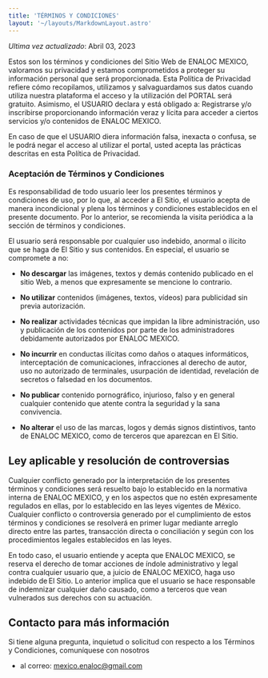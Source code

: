 ```yaml
---
title: 'TÉRMINOS Y CONDICIONES'
layout: '~/layouts/MarkdownLayout.astro'
---
```


_Ultima vez actualizado_: Abril 03, 2023

<!-- Please read these terms and conditions carefully before using Our Service. -->

<!-- ## Interpretation and Definitions

### Interpretation -->

Estos son los términos y condiciones del Sitio Web de ENALOC MEXICO, valoramos su privacidad y estamos comprometidos a proteger su información personal que será proporcionada. Esta Política de Privacidad refiere cómo recopilamos, utilizamos y salvaguardamos sus datos cuando utiliza nuestra plataforma el acceso y la utilización del PORTAL será gratuito. Asimismo, el USUARIO declara y está obligado a: Registrarse y/o inscribirse proporcionando información veraz y lícita para acceder a ciertos servicios y/o contenidos de ENALOC MEXICO.

En caso de que el USUARIO diera información falsa, inexacta o confusa, se le podrá negar el acceso al utilizar el portal, usted acepta las prácticas descritas en esta Política de Privacidad. 

### Aceptación de Términos y Condiciones 

Es responsabilidad de todo usuario leer los presentes términos y condiciones de uso, por lo que, al acceder a El Sitio, el usuario acepta de manera incondicional y plena los términos y condiciones establecidos en el presente documento. Por lo anterior, se recomienda la visita periódica a la sección de términos y condiciones. 

El usuario será responsable por cualquier uso indebido, anormal o ilícito que se haga de El Sitio y sus contenidos. En especial, el usuario se compromete a no: 

- **No descargar** las imágenes, textos y demás contenido publicado en el sitio Web, a menos que expresamente se mencione lo contrario. 

- **No utilizar** contenidos (imágenes, textos, vídeos) para publicidad sin previa autorización.

- **No realizar** actividades técnicas que impidan la libre administración, uso y publicación de los contenidos por parte de los administradores debidamente autorizados por ENALOC MEXICO. 

- **No incurrir** en conductas ilícitas como daños o ataques informáticos, interceptación de comunicaciones, infracciones al derecho de autor, uso no autorizado de terminales, usurpación de identidad, revelación de secretos o falsedad en los documentos. 

- **No publicar** contenido pornográfico, injurioso, falso y en general cualquier contenido que atente contra la seguridad y la sana convivencia. 

- **No alterar** el uso de las marcas, logos y demás signos distintivos, tanto de ENALOC MEXICO, como de terceros que aparezcan en El Sitio. 

<!-- - **Third-party Social Media Service** means any services or content (including data, information, products or services) provided by a third-party that may be displayed, included or made available by the Service.

- **Website** refers to AstroWind, accessible from [https://astrowind.vercel.app](https://astrowind.vercel.app)

- **You** means the individual accessing or using the Service, or the company, or other legal entity on behalf of which such individual is accessing or using the Service, as applicable. -->

## Ley aplicable y resolución de controversias 

Cualquier conflicto generado por la interpretación de los presentes términos y condiciones será resuelto bajo lo establecido en la normativa interna de ENALOC MEXICO, y en los aspectos que no estén expresamente regulados en ellas, por lo establecido en las leyes vigentes de México. Cualquier conflicto o controversia generado por el cumplimiento de estos términos y condiciones se resolverá en primer lugar mediante arreglo directo entre las partes, transacción directa o conciliación y según con los procedimientos legales establecidos en las leyes. 

En todo caso, el usuario entiende y acepta que ENALOC MEXICO, se reserva el derecho de tomar acciones de índole administrativo y legal contra cualquier usuario que, a juicio de ENALOC MEXICO, haga uso indebido de El Sitio. Lo anterior implica que el usuario se hace responsable de indemnizar cualquier daño causado, como a terceros que vean vulnerados sus derechos con su actuación. 

<!-- ## Links to Other Websites

Our Service may contain links to third-party web sites or services that are not owned or controlled by the Company.

The Company has no control over, and assumes no responsibility for, the content, privacy policies, or practices of any third party web sites or services. You further acknowledge and agree that the Company shall not be responsible or liable, directly or indirectly, for any damage or loss caused or alleged to be caused by or in connection with the use of or reliance on any such content, goods or services available on or through any such web sites or services.

We strongly advise You to read the terms and conditions and privacy policies of any third-party web sites or services that You visit.

## Termination

We may terminate or suspend Your access immediately, without prior notice or liability, for any reason whatsoever, including without limitation if You breach these Terms and Conditions.

Upon termination, Your right to use the Service will cease immediately.

## Limitation of Liability
 
Notwithstanding any damages that You might incur, the entire liability of the Company and any of its suppliers under any provision of this Terms and Your exclusive remedy for all of the foregoing shall be limited to the amount actually paid by You through the Service or 100 USD if You haven't purchased anything through the Service.

To the maximum extent permitted by applicable law, in no event shall the Company or its suppliers be liable for any special, incidental, indirect, or consequential damages whatsoever (including, but not limited to, damages for loss of profits, loss of data or other information, for business interruption, for personal injury, loss of privacy arising out of or in any way related to the use of or inability to use the Service, third-party software and/or third-party hardware used with the Service, or otherwise in connection with any provision of this Terms), even if the Company or any supplier has been advised of the possibility of such damages and even if the remedy fails of its essential purpose.

Some states do not allow the exclusion of implied warranties or limitation of liability for incidental or consequential damages, which means that some of the above limitations may not apply. In these states, each party's liability will be limited to the greatest extent permitted by law.

## "AS IS" and "AS AVAILABLE" Disclaimer

The Service is provided to You "AS IS" and "AS AVAILABLE" and with all faults and defects without warranty of any kind. To the maximum extent permitted under applicable law, the Company, on its own behalf and on behalf of its Affiliates and its and their respective licensors and service providers, expressly disclaims all warranties, whether express, implied, statutory or otherwise, with respect to the Service, including all implied warranties of merchantability, fitness for a particular purpose, title and non-infringement, and warranties that may arise out of course of dealing, course of performance, usage or trade practice. Without limitation to the foregoing, the Company provides no warranty or undertaking, and makes no representation of any kind that the Service will meet Your requirements, achieve any intended results, be compatible or work with any other software, applications, systems or services, operate without interruption, meet any performance or reliability standards or be error free or that any errors or defects can or will be corrected.

Without limiting the foregoing, neither the Company nor any of the company's provider makes any representation or warranty of any kind, express or implied: (i) as to the operation or availability of the Service, or the information, content, and materials or products included thereon; (ii) that the Service will be uninterrupted or error-free; (iii) as to the accuracy, reliability, or currency of any information or content provided through the Service; or (iv) that the Service, its servers, the content, or e-mails sent from or on behalf of the Company are free of viruses, scripts, trojan horses, worms, malware, timebombs or other harmful components.

Some jurisdictions do not allow the exclusion of certain types of warranties or limitations on applicable statutory rights of a consumer, so some or all of the above exclusions and limitations may not apply to You. But in such a case the exclusions and limitations set forth in this section shall be applied to the greatest extent enforceable under applicable law.

## Governing Law

The laws of the Country, excluding its conflicts of law rules, shall govern this Terms and Your use of the Service. Your use of the Application may also be subject to other local, state, national, or international laws.

## Disputes Resolution

If You have any concern or dispute about the Service, You agree to first try to resolve the dispute informally by contacting the Company.

## For European Union (EU) Users

If You are a European Union consumer, you will benefit from any mandatory provisions of the law of the country in which you are resident in.

## United States Legal Compliance

You represent and warrant that (i) You are not located in a country that is subject to the United States government embargo, or that has been designated by the United States government as a "terrorist supporting" country, and (ii) You are not listed on any United States government list of prohibited or restricted parties.

## Severability and Waiver

### Severability

If any provision of these Terms is held to be unenforceable or invalid, such provision will be changed and interpreted to accomplish the objectives of such provision to the greatest extent possible under applicable law and the remaining provisions will continue in full force and effect.

### Waiver

Except as provided herein, the failure to exercise a right or to require performance of an obligation under these Terms shall not effect a party's ability to exercise such right or require such performance at any time thereafter nor shall the waiver of a breach constitute a waiver of any subsequent breach.

## Translation Interpretation

These Terms and Conditions may have been translated if We have made them available to You on our Service. You agree that the original English text shall prevail in the case of a dispute.

## Changes to These Terms and Conditions

We reserve the right, at Our sole discretion, to modify or replace these Terms at any time. If a revision is material We will make reasonable efforts to provide at least 30 days' notice prior to any new terms taking effect. What constitutes a material change will be determined at Our sole discretion.

By continuing to access or use Our Service after those revisions become effective, You agree to be bound by the revised terms. If You do not agree to the new terms, in whole or in part, please stop using the website and the Service. -->

## Contacto para más información

Si tiene alguna pregunta, inquietud o solicitud con respecto a los Términos y Condiciones, comuníquese con nosotros 

- al correo: mexico.enaloc@gmail.com
